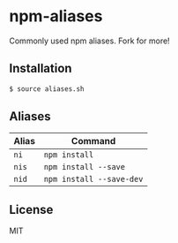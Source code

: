 
# npm-aliases

  Commonly used npm aliases. Fork for more!

## Installation

```bash
$ source aliases.sh
```

## Aliases

| Alias | Command |
|-------|---------|
| `ni`  | `npm install` |
| `nis` | `npm install --save` |
| `nid` | `npm install --save-dev` |

## License

  MIT
